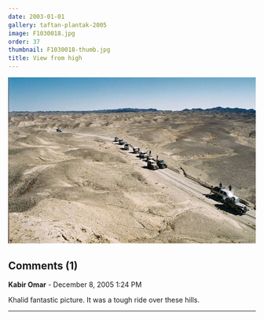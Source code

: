 ```yaml
---
date: 2003-01-01
gallery: taftan-plantak-2005
image: F1030018.jpg
order: 37
thumbnail: F1030018-thumb.jpg
title: View from high
---
```


![View from high](./F1030018.jpg)

<div id="comments">

## Comments (1)

**Kabir Omar** - December  8, 2005  1:24 PM

Khalid fantastic picture. It was a tough ride over these hills.

---

</div>